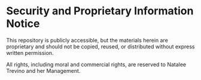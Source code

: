 # Security and Proprietary Information Notice

This repository is publicly accessible, but the materials herein are proprietary and should not be copied, reused, or distributed without express written permission.

All rights, including moral and commercial rights, are reserved to Natalee Trevino and her Management.
